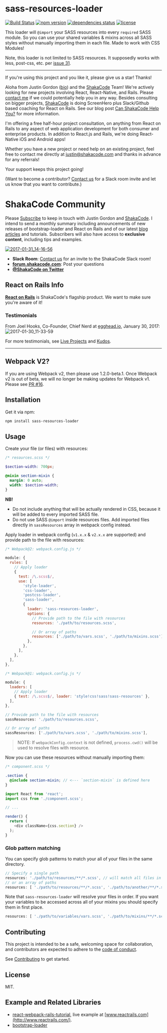 
# sass-resources-loader
[![Build Status](https://travis-ci.org/shakacode/react_on_rails.svg?branch=master)](https://travis-ci.org/shakacode/sass-resources-loader)
[![npm version](https://img.shields.io/npm/v/sass-resources-loader.svg?style=flat-square)](https://www.npmjs.com/package/sass-resources-loader)
[![dependencies status](https://img.shields.io/gemnasium/shakacode/sass-resources-loader.svg?style=flat-square)](https://gemnasium.com/shakacode/sass-resources-loader)
[![license](https://img.shields.io/npm/l/sass-resources-loader.svg?style=flat-square)](https://www.npmjs.com/package/sass-resources-loader)

This loader will `@import` your SASS resources into every `required` SASS module. So you can use your shared variables & mixins across all SASS styles without manually importing them in each file. Made to work with CSS Modules!

Note, this loader is not limited to SASS resources. It supposedly works with less, post-css, etc. per [issue 31](https://github.com/shakacode/sass-resources-loader/issues/31).

-------

If you're using this project and you like it, please give us a star! Thanks!

Aloha from Justin Gordon ([bio](http://www.railsonmaui.com/about)) and the [ShakaCode](http://www.shakacode.com) Team! We're actively looking for new projects involving React, React-Native, and Rails. Please [contact me](mailto:justin@shakacode.com) if we could potentially help you in any way. Besides consulting on bigger projects, [ShakaCode](http://www.shakacode.com) is doing ScreenHero plus Slack/Github based coaching for React on Rails. See our blog post [Can ShakaCode Help You?](https://blog.shakacode.com/can-shakacode-help-you-4a5b1e5a8a63#.jex6tg9w9) for more information. 

I'm offering a free half-hour project consultation, on anything from React on Rails to any aspect of web application development for both consumer and enterprise products. In addition to React.js and Rails, we're doing React-Native iOS and Android apps!

Whether you have a new project or need help on an existing project, feel free to contact me directly at [justin@shakacode.com](mailto:justin@shakacode.com) and thanks in advance for any referrals!

Your support keeps this project going!

(Want to become a contributor? [Contact us](mailto:contact@shakacode.com) for a Slack room invite and let us know that you want to contribute.)

# ShakaCode Community
Please [Subscribe](https://app.mailerlite.com/webforms/landing/l1d9x5) to keep in touch with Justin Gordon and [ShakaCode](http://www.shakacode.com/). I intend to send a monthly summary including announcements of new releases of bootstrap-loader and React on Rails and of our latest [blog articles](https://blog.shakacode.com) and tutorials. Subscribers will also have access to **exclusive content**, including tips and examples.

[![2017-01-31_14-16-56](https://cloud.githubusercontent.com/assets/1118459/22490211/f7a70418-e7bf-11e6-9bef-b3ccd715dbf8.png)](https://app.mailerlite.com/webforms/landing/l1d9x5)

* **Slack Room**: [Contact us](mailto:contact@shakacode.com) for an invite to the ShakaCode Slack room!
* **[forum.shakacode.com](https://forum.shakacode.com)**: Post your questions
* **[@ShakaCode on Twitter](https://twitter.com/shakacode)**

## React on Rails Info
**[React on Rails](https://github.com/shakacode/react_on_rails)** is ShakaCode's flagship product. We want to make sure you're aware of it!

### Testimonials
From Joel Hooks, Co-Founder, Chief Nerd at [egghead.io](https://egghead.io/), January 30, 2017: 
![2017-01-30_11-33-59](https://cloud.githubusercontent.com/assets/1118459/22443635/b3549fb4-e6e3-11e6-8ea2-6f589dc93ed3.png)

For more testimonials, see [Live Projects](https://github.com/shakacode/react_on_rails/blob/master/PROJECTS.md) and [Kudos](https://github.com/shakacode/react_on_rails/blob/master/KUDOS.md).

---------------

## Webpack V2?
If you are using Webpack v2, then please use 1.2.0-beta.1. Once Webpack v2 is out of beta, we will no longer be making updates for Webpack v1. Please see [PR #16](https://github.com/shakacode/sass-resources-loader/pull/16).

## Installation

Get it via npm:

```bash
npm install sass-resources-loader
```

## Usage

Create your file (or files) with resources:

```scss
/* resources.scss */

$section-width: 700px;

@mixin section-mixin {
  margin: 0 auto;
  width: $section-width;
}
```

**NB!**
* Do not include anything that will be actually rendered in CSS, because it will be added to every imported SASS file.
* Do not use SASS `@import` inside resources files. Add imported files directly in `sassResources` array in webpack config instead.

Apply loader in webpack config (`v1.x.x` & `v2.x.x` are supported) and provide path to the file with resources:

```js
/* Webpack@2: webpack.config.js */

module: {
  rules: [
    // Apply loader
    {
      test: /\.scss$/,
      use: [
        'style-loader',
        'css-loader',
        'postcss-loader',
        'sass-loader',
        {
          loader: 'sass-resources-loader',
          options: {
            // Provide path to the file with resources
            resources: './path/to/resources.scss',

            // Or array of paths
            resources: ['./path/to/vars.scss', './path/to/mixins.scss']
          },
        },
      ],
    },
  ],
},

/* Webpack@1: webpack.config.js */

module: {
  loaders: [
    // Apply loader
    { test: /\.scss$/, loader: 'style!css!sass!sass-resources' },
  ],
},

// Provide path to the file with resources
sassResources: './path/to/resources.scss',

// Or array of paths
sassResources: ['./path/to/vars.scss', './path/to/mixins.scss'],
```

> NOTE: If `webpackConfig.context` is not defined, `process.cwd()` will be used to resolve files with resource.

Now you can use these resources without manually importing them:

```scss
/* component.scss */

.section {
  @include section-mixin; // <--- `section-mixin` is defined here
}
```

```js
import React from 'react';
import css from './component.scss';

// ...

render() {
  return (
    <div className={css.section} />
  );
}
```

### Glob pattern matching
You can specify glob patterns to match your all of your files in the same directory.
```js
// Specify a single path
resources: './path/to/resources/**/*.scss', // will match all files in folder and subdirectories
// or an array of paths
resources: [ './path/to/resources/**/*.scss', './path/to/another/**/*.scss' ]
```

Note that `sass-resources-loader` will resolve your files in order. If you want your variables to be accessed across all of your mixins you should specify them in first place.
```js
resources: [ './path/to/variables/vars.scss', './path/to/mixins/**/*.scss' ]
```

## Contributing
This project is intended to be a safe, welcoming space for collaboration, and contributors are expected to adhere to the [code of conduct](CODE_OF_CONDUCT.md).

See [Contributing](CONTRIBUTING.md) to get started.

## License
MIT.

## Example and Related Libraries

* [react-webpack-rails-tutorial](https://github.com/shakacode/react-webpack-rails-tutorial/), live example at [www.reactrails.com](http://www.reactrails.com/).
* [bootstrap-loader](https://github.com/shakacode/bootstrap-loader/)
